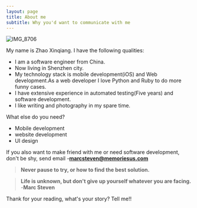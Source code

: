 ```yaml
---
layout: page
title: About me
subtitle: Why you'd want to communicate with me
---
```



![IMG_8706](https://user-images.githubusercontent.com/57557632/80059237-13925a80-855e-11ea-9df9-0b3a9f77efb8.JPG)

My name is Zhao Xinqiang. I have the following qualities:



- I am a software engineer from China.
- Now living in Shenzhen city.
- My technology stack is mobile development(iOS) and Web development.As a web developer I love Python and Ruby to do more funny cases.
- I have extensive experience in automated testing(Five years) and software development.
- I like writing and photography in my spare time.

What else do you need?

* Mobile development
* website development
* UI design


If you also want to make friend with me or need software development, don't be shy, send email -**marcsteven@memoriesus.com**



> **Never pause to try, or how to find the best solution.**

> **Life is unknown, but don't give up yourself whatever you are facing.**
> -**Marc Steven**


Thank for your reading, what's your story? Tell me!!
